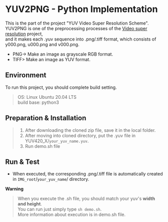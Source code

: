 # YUV2PNG - Python Implementation
This is the part of the project "YUV Video Super Resolution Scheme".   
YUV2PNG is one of the preprocessing processes of the [ Video super resolution](https://github.com/Hyunmin-jasper-Cho/VideoSuperResolution) project,  
and it makes each .yuv sequence into .png/.tiff format, which consists of y000.png, u000.png and v000.png.  

- PNG-> Make an image as grayscale RGB format.  
- TIFF> Make an image as YUV format.  

## Environment 
To run this project, you should complete build setting. 
> OS: Linux Ubuntu 20.04 LTS  
> build base: python3

## Preparation & Installation
> 1. After downloading the cloned zip file, save it in the local folder.
> 2. After moving into cloned directory, put the .yuv file in YUV420_X/`your_yuv_name.yuv`.  
> 3. Run demo.sh file

## Run & Test
- When executed, the corresponding .png/.tiff file is automatically created in `IMG_root`/`your_yuv_name`/ directory.  

**Warning**
> When you execute the .sh file, you should match your yuv's **width and height**.  
> You can run just simply type `sh demo.sh`.  
> More information about execution is in demo.sh file. 

